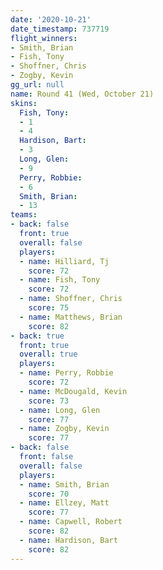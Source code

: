```yaml
---
date: '2020-10-21'
date_timestamp: 737719
flight_winners:
- Smith, Brian
- Fish, Tony
- Shoffner, Chris
- Zogby, Kevin
gg_url: null
name: Round 41 (Wed, October 21)
skins:
  Fish, Tony:
  - 1
  - 4
  Hardison, Bart:
  - 3
  Long, Glen:
  - 9
  Perry, Robbie:
  - 6
  Smith, Brian:
  - 13
teams:
- back: false
  front: true
  overall: false
  players:
  - name: Hilliard, Tj
    score: 72
  - name: Fish, Tony
    score: 72
  - name: Shoffner, Chris
    score: 75
  - name: Matthews, Brian
    score: 82
- back: true
  front: true
  overall: true
  players:
  - name: Perry, Robbie
    score: 72
  - name: McDougald, Kevin
    score: 73
  - name: Long, Glen
    score: 77
  - name: Zogby, Kevin
    score: 77
- back: false
  front: false
  overall: false
  players:
  - name: Smith, Brian
    score: 70
  - name: Ellzey, Matt
    score: 77
  - name: Capwell, Robert
    score: 82
  - name: Hardison, Bart
    score: 82
---
```

